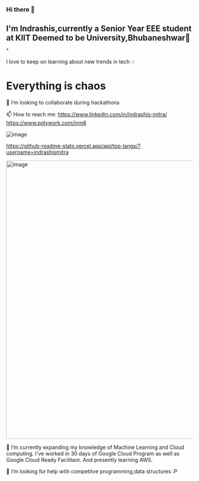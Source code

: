 ### Hi there 👋
## I'm Indrashis,currently a Senior Year EEE student at KIIT Deemed to be University,Bhubaneshwar🏫 . 
 
 I love to keep on learning about new trends in tech 💡 

# Everything is chaos 
👯 I’m looking to collaborate during hackathons


 📫 How to reach me: https://www.linkedin.com/in/indrashis-mitra/    https://www.polywork.com/inm8
                     


![image](https://user-images.githubusercontent.com/48444783/139636357-d4b282ee-407b-4bf7-aaaf-283be53a8d5e.png)




 
  https://github-readme-stats.vercel.app/api/top-langs/?username=indrashismitra
  
<img width="750" alt="image" src="https://user-images.githubusercontent.com/48444783/142770736-ab697a21-b96b-4e86-9412-ac5bd11820ed.png">

 🌱 I’m currently expanding my knowledge of Machine Learning and Cloud computing. I've worked in 30 days of Google Cloud Program as well as Google Cloud Ready Facilitaor. And presently learning AWS.
 
 🤔 I’m looking for help with competitve programming,data structures :P


<!--
**indrashismitra/indrashismitra** is a ✨ _special_ ✨ repository because its `README.md` (this file) appears on your GitHub profile.

Here are some ideas to get you started:

- 🔭 I’m currently working on ...
- 🌱 I’m currently expanding my knowledge of Machine Learning
- 👯 I’m looking to collaborate on 
- 🤔 I’m looking for help with ...
- ...
-https://github-readme-stats.vercel.app/api?username=indrashismitra&show_icons=true&theme=radical
-  ...
- ⚡ Fun fact: ...
-->
